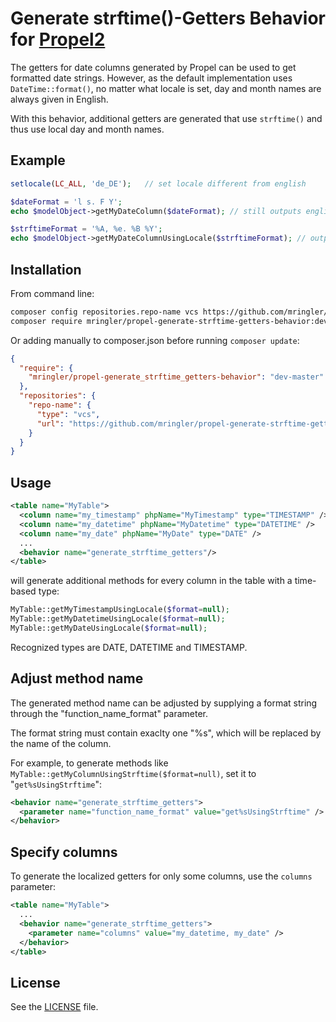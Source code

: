 Generate strftime()-Getters Behavior for [Propel2](https://github.com/propelorm/Propel2)
==================================

The getters for date columns generated by Propel can be used to get formatted date strings. However, as the default implementation uses `DateTime::format()`, no matter what locale is set, day and month names are always given in English.

With this behavior, additional getters are generated that use `strftime()` and thus use local day and month names.

Example
-------

```php
setlocale(LC_ALL, 'de_DE');   // set locale different from english

$dateFormat = 'l s. F Y';
echo $modelObject->getMyDateColumn($dateFormat); // still outputs english day and month names, i.e. "Monday, 9. January 2021"

$strftimeFormat = '%A, %e. %B %Y';
echo $modelObject->getMyDateColumnUsingLocale($strftimeFormat); // outputs localized day and month, i.e. "Montag, 9. Januar 2021"
```

Installation
------------

From command line:

```bash
composer config repositories.repo-name vcs https://github.com/mringler/propel-generate-strftime-getters-behavior
composer require mringler/propel-generate-strftime-getters-behavior:dev-master
```

Or adding manually to composer.json before running `composer update`:

```json
{
  "require": {
    "mringler/propel-generate_strftime_getters-behavior": "dev-master"
  },
  "repositories": {
    "repo-name": {
      "type": "vcs",
      "url": "https://github.com/mringler/propel-generate-strftime-getters-behavior.git"
    }
  }
}
```

Usage
-----

```xml
<table name="MyTable">
  <column name="my_timestamp" phpName="MyTimestamp" type="TIMESTAMP" />
  <column name="my_datetime" phpName="MyDatetime" type="DATETIME" />
  <column name="my_date" phpName="MyDate" type="DATE" />
  ...
  <behavior name="generate_strftime_getters"/>
</table>
```

will generate additional methods for every column in the table with a time-based type: 

```php
MyTable::getMyTimestampUsingLocale($format=null);
MyTable::getMyDatetimeUsingLocale($format=null);
MyTable::getMyDateUsingLocale($format=null);
```

Recognized types are DATE, DATETIME and TIMESTAMP.

Adjust method name
---------

The generated method name can be adjusted by supplying a format string through the "function_name_format" parameter.

The format string must contain exaclty one "%s", which will be replaced by the name of the column.

For example, to generate methods like `MyTable::getMyColumnUsingStrftime($format=null)`, set it to "`get%sUsingStrftime`":

```xml
<behavior name="generate_strftime_getters">
  <parameter name="function_name_format" value="get%sUsingStrftime" />
</behavior>
```

Specify columns
---------

To generate the localized getters for only some columns, use the `columns` parameter:

```xml
<table name="MyTable">
  ...
  <behavior name="generate_strftime_getters">
    <parameter name="columns" value="my_datetime, my_date" />
  </behavior>
</table>
```


License
-------

See the [LICENSE](LICENSE) file.

